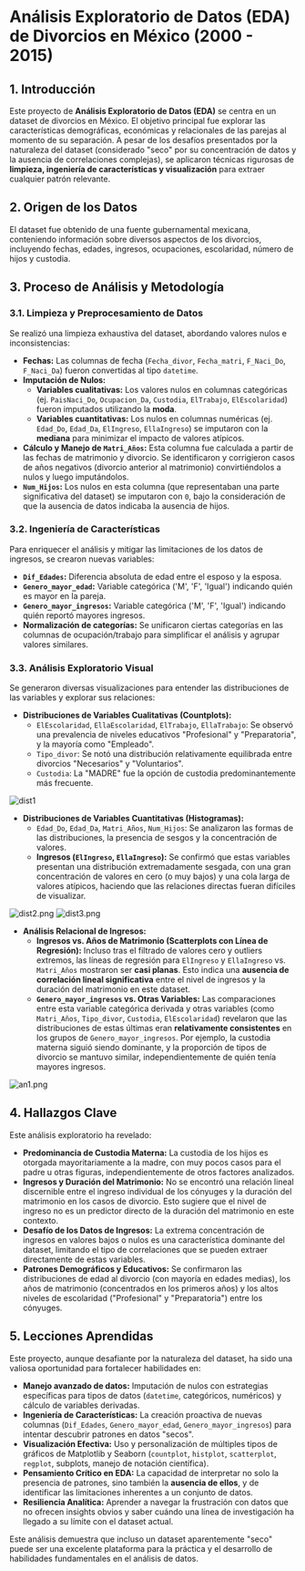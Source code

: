 # Análisis Exploratorio de Datos (EDA) de Divorcios en México (2000 - 2015)

## 1. Introducción
Este proyecto de **Análisis Exploratorio de Datos (EDA)** se centra en un dataset de divorcios en México. El objetivo principal fue explorar las características demográficas, económicas y relacionales de las parejas al momento de su separación. A pesar de los desafíos presentados por la naturaleza del dataset (considerado "seco" por su concentración de datos y la ausencia de correlaciones complejas), se aplicaron técnicas rigurosas de **limpieza, ingeniería de características y visualización** para extraer cualquier patrón relevante.

## 2. Origen de los Datos
El dataset fue obtenido de una fuente gubernamental mexicana, conteniendo información sobre diversos aspectos de los divorcios, incluyendo fechas, edades, ingresos, ocupaciones, escolaridad, número de hijos y custodia.

## 3. Proceso de Análisis y Metodología

### 3.1. Limpieza y Preprocesamiento de Datos
Se realizó una limpieza exhaustiva del dataset, abordando valores nulos e inconsistencias:
* **Fechas:** Las columnas de fecha (`Fecha_divor`, `Fecha_matri`, `F_Naci_Do`, `F_Naci_Da`) fueron convertidas al tipo `datetime`.
* **Imputación de Nulos:**
    * **Variables cualitativas:** Los valores nulos en columnas categóricas (ej. `PaisNaci_Do`, `Ocupacion_Da`, `Custodia`, `ElTrabajo`, `ElEscolaridad`) fueron imputados utilizando la **moda**.
    * **Variables cuantitativas:** Los nulos en columnas numéricas (ej. `Edad_Do`, `Edad_Da`, `ElIngreso`, `EllaIngreso`) se imputaron con la **mediana** para minimizar el impacto de valores atípicos.
* **Cálculo y Manejo de `Matri_Años`:** Esta columna fue calculada a partir de las fechas de matrimonio y divorcio. Se identificaron y corrigieron casos de años negativos (divorcio anterior al matrimonio) convirtiéndolos a nulos y luego imputándolos.
* **`Num_Hijos`:** Los nulos en esta columna (que representaban una parte significativa del dataset) se imputaron con `0`, bajo la consideración de que la ausencia de datos indicaba la ausencia de hijos.

### 3.2. Ingeniería de Características
Para enriquecer el análisis y mitigar las limitaciones de los datos de ingresos, se crearon nuevas variables:
* **`Dif_Edades`:** Diferencia absoluta de edad entre el esposo y la esposa.
* **`Genero_mayor_edad`:** Variable categórica ('M', 'F', 'Igual') indicando quién es mayor en la pareja.
* **`Genero_mayor_ingresos`:** Variable categórica ('M', 'F', 'Igual') indicando quién reportó mayores ingresos.
* **Normalización de categorías:** Se unificaron ciertas categorías en las columnas de ocupación/trabajo para simplificar el análisis y agrupar valores similares.

### 3.3. Análisis Exploratorio Visual

Se generaron diversas visualizaciones para entender las distribuciones de las variables y explorar sus relaciones:

* **Distribuciones de Variables Cualitativas (Countplots):**
    * `ElEscolaridad`, `EllaEscolaridad`, `ElTrabajo`, `EllaTrabajo`: Se observó una prevalencia de niveles educativos "Profesional" y "Preparatoria", y la mayoría como "Empleado".
    * `Tipo_divor`: Se notó una distribución relativamente equilibrada entre divorcios "Necesarios" y "Voluntarios".
    * `Custodia`: La "MADRE" fue la opción de custodia predominantemente más frecuente.

![dist1](images/dist1.png)

* **Distribuciones de Variables Cuantitativas (Histogramas):**
    * `Edad_Do`, `Edad_Da`, `Matri_Años`, `Num_Hijos`: Se analizaron las formas de las distribuciones, la presencia de sesgos y la concentración de valores.
    * **Ingresos (`ElIngreso`, `EllaIngreso`):** Se confirmó que estas variables presentan una distribución extremadamente sesgada, con una gran concentración de valores en cero (o muy bajos) y una cola larga de valores atípicos, haciendo que las relaciones directas fueran difíciles de visualizar.

![dist2.png](images/dist2.png)
![dist3.png](images/dist3.png)

* **Análisis Relacional de Ingresos:**
    * **Ingresos vs. Años de Matrimonio (Scatterplots con Línea de Regresión):** Incluso tras el filtrado de valores cero y outliers extremos, las líneas de regresión para `ElIngreso` y `EllaIngreso` vs. `Matri_Años` mostraron ser **casi planas**. Esto indica una **ausencia de correlación lineal significativa** entre el nivel de ingresos y la duración del matrimonio en este dataset.
    * **`Genero_mayor_ingresos` vs. Otras Variables:** Las comparaciones entre esta variable categórica derivada y otras variables (como `Matri_Años`, `Tipo_divor`, `Custodia`, `ElEscolaridad`) revelaron que las distribuciones de estas últimas eran **relativamente consistentes** en los grupos de `Genero_mayor_ingresos`. Por ejemplo, la custodia materna siguió siendo dominante, y la proporción de tipos de divorcio se mantuvo similar, independientemente de quién tenía mayores ingresos.

![an1.png](images/an1.png)

## 4. Hallazgos Clave

Este análisis exploratorio ha revelado:
* **Predominancia de Custodia Materna:** La custodia de los hijos es otorgada mayoritariamente a la madre, con muy pocos casos para el padre u otras figuras, independientemente de otros factores analizados.
* **Ingresos y Duración del Matrimonio:** No se encontró una relación lineal discernible entre el ingreso individual de los cónyuges y la duración del matrimonio en los casos de divorcio. Esto sugiere que el nivel de ingreso no es un predictor directo de la duración del matrimonio en este contexto.
* **Desafío de los Datos de Ingresos:** La extrema concentración de ingresos en valores bajos o nulos es una característica dominante del dataset, limitando el tipo de correlaciones que se pueden extraer directamente de estas variables.
* **Patrones Demográficos y Educativos:** Se confirmaron las distribuciones de edad al divorcio (con mayoría en edades medias), los años de matrimonio (concentrados en los primeros años) y los altos niveles de escolaridad ("Profesional" y "Preparatoria") entre los cónyuges.

## 5. Lecciones Aprendidas

Este proyecto, aunque desafiante por la naturaleza del dataset, ha sido una valiosa oportunidad para fortalecer habilidades en:
* **Manejo avanzado de datos:** Imputación de nulos con estrategias específicas para tipos de datos (`datetime`, categóricos, numéricos) y cálculo de variables derivadas.
* **Ingeniería de Características:** La creación proactiva de nuevas columnas (`Dif_Edades`, `Genero_mayor_edad`, `Genero_mayor_ingresos`) para intentar descubrir patrones en datos "secos".
* **Visualización Efectiva:** Uso y personalización de múltiples tipos de gráficos de Matplotlib y Seaborn (`countplot`, `histplot`, `scatterplot`, `regplot`, subplots, manejo de notación científica).
* **Pensamiento Crítico en EDA:** La capacidad de interpretar no solo la presencia de patrones, sino también la **ausencia de ellos**, y de identificar las limitaciones inherentes a un conjunto de datos.
* **Resiliencia Analítica:** Aprender a navegar la frustración con datos que no ofrecen insights obvios y saber cuándo una línea de investigación ha llegado a su límite con el dataset actual.

Este análisis demuestra que incluso un dataset aparentemente "seco" puede ser una excelente plataforma para la práctica y el desarrollo de habilidades fundamentales en el análisis de datos.